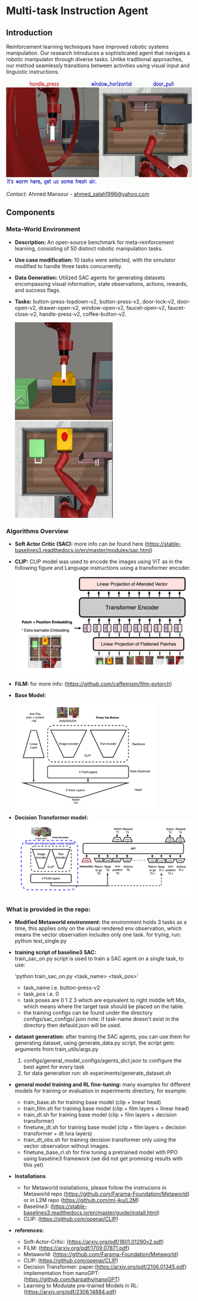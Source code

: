 # Multi-task Instruction Agent

## Introduction
Reinforcement learning techniques have improved robotic systems manipulation. 
Our research introduces a sophisticated agent that navigats a robotic manipulator through diverse tasks. 
Unlike traditional approaches, our method seamlessly transitions between activities using visual input and linguistic instructions. 

![base](figures/base10_3.gif) 

*Contact:* Ahmed Mansour - ahmed_salah1996@yahoo.com


## Components

### Meta-World Environment
- **Description:** An open-source benchmark for meta-reinforcement learning, consisting of 50 distinct robotic manipulation tasks.
- **Use case modification:** 10 tasks were selected, with the simulator modified to handle three tasks concurrently.
- **Data Generation:** Utilized SAC agents for generating datasets encompassing visual information, state observations, actions, rewards, and success flags.
- **Tasks:** button-press-topdown-v2, button-press-v2, door-lock-v2, door-open-v2, drawer-open-v2, window-open-v2, faucet-open-v2, faucet-close-v2, handle-press-v2, coffee-button-v2.

  ![multi-env](figures/env_front.png)  ![multi-env](figures/env_top.png)

### Algorithms Overview
- **Soft Actor Critic (SAC):** more info can be found here (https://stable-baselines3.readthedocs.io/en/master/modules/sac.html)


- **CLIP:** CLIP model was used to encode the images using ViT as in the following figure and Language instructions using a transformer encoder.
![clip](figures/ViT.png) 



- **FiLM:** for more info: (https://github.com/caffeinism/film-pytorch)

- **Base Model:** 

    <img src='figures/base.png' width='384'>


- **Decision Transformer model:** 
![DT](figures/dt.png) 



### What is provided in the repo:
- **Modified Metaworld environment:** the environment holds 3 tasks as a time, this applies only on the visual rendered env observation, which means the vector observation includes only one task.
for trying, run: python  test_single.py

- **training script of baseline3 SAC:**  
train_sac_on.py script is used to train a SAC agent on a single task, to use:

  'python train_sac_on.py <task_name> <task_pos>'

  * task_name i.e. button-press-v2 
  * task_pos i.e. 0
  * task poses are 0 1 2 3 which are equivalent to right middle left Mix, which means where the target task should be placed on the table.
  * the training configs can be found under the directory configs/sac_configs/<task-name>.json 
  note: if task-name doesn't exist in the directory then defauld.json will be used.

- **dataset generation:**
after training the SAC agents, you can use them for generating dataset, using generate_data.py script, the script gets:
arguments from train_utils/args.py
  1. configs/general_model_configs/agents_dict.json to configure the best agent for every task
  2. for data generation run:
sh experiments/generate_dataset.sh

- **general model training and RL fine-tuning:**
many examples for different models for training or evaluation in experiments directory, for example:
  * train_base.sh  for training base model (clip + linear head)
  * train_film.sh  for training base model (clip + film layers + linear head)
  * train_dt.sh    for training base model (clip + film layers + decision transformer)
  * finetune_dt.sh for training base model (clip + film layers + decision transformer + dt lora layers)
  * train_dt_obs.sh for training decision transformer only using the vector observation without images.
  * finetune_base_rl.sh for fine tuning a pretrained model with PPO using baseline3 framework (we did not get promising results with this yet) 
- **Installations**
  * for Metaworld installations, please follow the instrucions in Metaworld repo (https://github.com/Farama-Foundation/Metaworld) or in L2M repo (https://github.com/ml-jku/L2M)
  * Baseline3: (https://stable-baselines3.readthedocs.io/en/master/guide/install.html)
  * CLIP: (https://github.com/openai/CLIP)

- **references:**
  * Soft-Actor-Critic: (https://arxiv.org/pdf/1801.01290v2.pdf)
  * FiLM: (https://arxiv.org/pdf/1709.07871.pdf)
  * Metaworld: (https://github.com/Farama-Foundation/Metaworld)
  * CLIP: (https://github.com/openai/CLIP)
  * Decision Transformer: paper:(https://arxiv.org/pdf/2106.01345.pdf)   implementation from nanoGPT:(https://github.com/karpathy/nanoGPT) 
  * Learning to Modulate pre-trained Models in RL: (https://arxiv.org/pdf/2306.14884.pdf)

